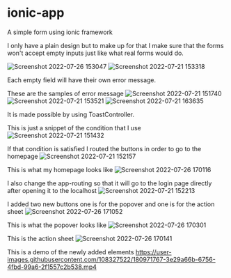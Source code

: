 # ionic-app

A simple form using ionic framework

I only have a plain design but to make up for that I make sure that the forms won't accept empty inputs just like what real forms would do.

![Screenshot 2022-07-26 153047](https://user-images.githubusercontent.com/108327522/180949275-ac159949-13b3-4a1f-a96b-089854ca5ceb.jpg)
![Screenshot 2022-07-21 153318](https://user-images.githubusercontent.com/108327522/180156837-8ca018ba-bb74-4878-966e-fa12d3b9bc67.jpg)

Each empty field will have their own error message.

These are the samples of error message
![Screenshot 2022-07-21 151740](https://user-images.githubusercontent.com/108327522/180153631-f0b91535-7d6a-43a7-acf7-da04f4dca935.jpg)
![Screenshot 2022-07-21 153521](https://user-images.githubusercontent.com/108327522/180169827-fa05efe6-98f2-4e32-aea3-2522a56ce287.jpg)
![Screenshot 2022-07-21 163635](https://user-images.githubusercontent.com/108327522/180169846-fd3b44b8-ebaa-4b17-a476-c9e60c16d86b.jpg)



It is made possible by using ToastController.

This is just a snippet of the condition that I use
![Screenshot 2022-07-21 151432](https://user-images.githubusercontent.com/108327522/180152909-40411d32-5fd9-4e6d-8f2e-74f5e897e2c8.jpg)

If that condition is satisfied I routed the buttons in order to go to the homepage
![Screenshot 2022-07-21 152157](https://user-images.githubusercontent.com/108327522/180154210-ef299c5f-e938-4183-a2ab-66ed653fa034.jpg)

This is what my homepage looks like
![Screenshot 2022-07-26 170116](https://user-images.githubusercontent.com/108327522/180969349-9a9212e0-ccd3-44c7-bf0e-f1f90431f47b.jpg)


I also change the app-routing so that it will go to the login page directly after opening it to the localhost
![Screenshot 2022-07-21 152213](https://user-images.githubusercontent.com/108327522/180154706-e64192ba-e836-452c-b3fd-213c110100c4.jpg)

I added two new buttons one is for the popover and one is for the action sheet
![Screenshot 2022-07-26 171052](https://user-images.githubusercontent.com/108327522/180969840-44d06ab9-335f-48c7-b6fa-de12a968463c.jpg)

This is what the popover looks like
![Screenshot 2022-07-26 170301](https://user-images.githubusercontent.com/108327522/180969956-b74d5adc-e808-4842-9013-aba824d7a49b.jpg)

This is the action sheet
![Screenshot 2022-07-26 170141](https://user-images.githubusercontent.com/108327522/180970153-6632207e-cd24-4cd2-9c9d-cc55e2fe19bf.jpg)

This is a demo of the newly added elements
https://user-images.githubusercontent.com/108327522/180971767-3e29a66b-6756-4fbd-99a6-2f1557c2b538.mp4


